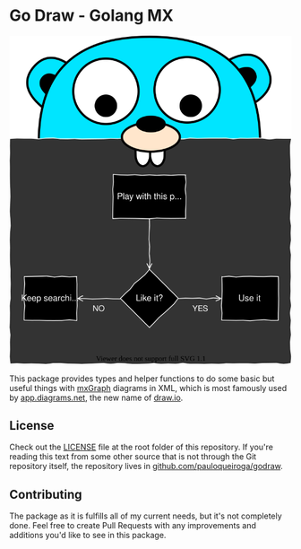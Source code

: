 # Go Draw - Golang MX

![Gopher mascot](godraw.svg)

This package provides types and helper functions to do some basic but useful things with [mxGraph](https://github.com/jgraph/mxgraph) diagrams in XML, which is most famously used by [app.diagrams.net](https://app.diagrams.net), the new name of [draw.io](https://draw.io).

## License

Check out the [LICENSE](https://raw.githubusercontent.com/pauloqueiroga/godraw/main/LICENSE) file at the root folder of this repository. If you're reading this text from some other source that is not through the Git repository itself, the repository lives in [github.com/pauloqueiroga/godraw](https://github.com/pauloqueiroga/godraw).

## Contributing

The package as it is fulfills all of my current needs, but it's not completely done. Feel free to create Pull Requests with any improvements and additions you'd like to see in this package.
